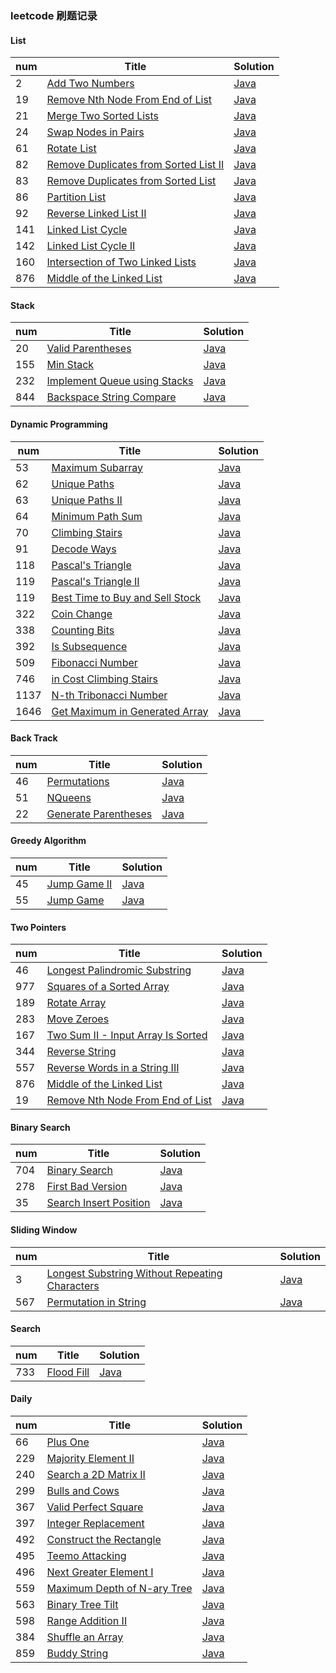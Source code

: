 ### leetcode 刷题记录 

#### List
| num | Title | Solution |
|---| ----- | -------- |
|2|[Add Two Numbers](https://leetcode-cn.com/problems/add-two-numbers/)|[Java](https://github.com/GeorgeCh2/review-self/blob/master/study/leetcode/List/AddNumbers.java)|
|19|[Remove Nth Node From End of List](https://leetcode-cn.com/problems/remove-nth-node-from-end-of-list/)|[Java](https://github.com/GeorgeCh2/review-self/blob/master/study/leetcode/List/RemoveNNode.java)|
|21|[Merge Two Sorted Lists](https://leetcode-cn.com/problems/merge-two-sorted-lists/)|[Java](https://github.com/GeorgeCh2/review-self/blob/master/study/leetcode/List/MergeList.java)|
|24|[Swap Nodes in Pairs](https://leetcode-cn.com/problems/swap-nodes-in-pairs/)|[Java](https://github.com/GeorgeCh2/review-self/blob/master/study/leetcode/List/SwapNodes.java)|
|61|[Rotate List](https://leetcode-cn.com/problems/rotate-list/)|[Java](https://github.com/GeorgeCh2/review-self/blob/master/study/leetcode/List/RotateList.java)|
|82|[Remove Duplicates from Sorted List II](https://leetcode-cn.com/problems/remove-duplicates-from-sorted-list-ii/)|[Java](https://github.com/GeorgeCh2/review-self/blob/master/study/leetcode/List/RemoveDuplicatesII.java)|
|83|[Remove Duplicates from Sorted List](https://leetcode-cn.com/problems/remove-duplicates-from-sorted-list/)|[Java](https://github.com/GeorgeCh2/review-self/blob/master/study/leetcode/List/RemoveDuplicates.java)|
|86|[Partition List](https://leetcode-cn.com/problems/partition-list/)|[Java](https://github.com/GeorgeCh2/review-self/blob/master/study/leetcode/List/PartitionList.java)|
|92|[Reverse Linked List II](https://leetcode-cn.com/problems/reverse-linked-list-ii/)|[Java](https://github.com/GeorgeCh2/review-self/blob/master/study/leetcode/List/ReverseLinkedListII.java)|
|141|[Linked List Cycle](https://leetcode-cn.com/problems/linked-list-cycle/)|[Java](https://github.com/GeorgeCh2/review-self/blob/master/study/leetcode/List/CycleLinkedList.java)|
|142|[Linked List Cycle II](https://leetcode-cn.com/problems/linked-list-cycle-ii/)|[Java](https://github.com/GeorgeCh2/review-self/blob/master/study/leetcode/List/CycleLinkedListII.java)|
|160|[Intersection of Two Linked Lists](https://leetcode-cn.com/problems/intersection-of-two-linked-lists/)|[Java](https://github.com/GeorgeCh2/review-self/blob/master/study/leetcode/List/IntersectionLinkedList.java)|
|876|[Middle of the Linked List](https://leetcode-cn.com/problems/middle-of-the-linked-list/)|[Java](https://github.com/GeorgeCh2/review-self/blob/master/study/leetcode/List/MiddleLinkedList.java)|


#### Stack
| num | Title | Solution |
|---| ----- | -------- |
|20|[Valid Parentheses](https://leetcode-cn.com/problems/valid-parentheses/)|[Java](https://github.com/GeorgeCh2/review-self/blob/master/study/leetcode/Stack/ValidParentheses.java)|
|155|[Min Stack](https://leetcode-cn.com/problems/min-stack/)|[Java](https://github.com/GeorgeCh2/review-self/blob/master/study/leetcode/Stack/MinStack.java)|
|232|[Implement Queue using Stacks](https://leetcode-cn.com/problems/implement-queue-using-stacks/)|[Java](https://github.com/GeorgeCh2/review-self/blob/master/study/leetcode/Stack/MyQueue.java)|
|844|[Backspace String Compare](https://leetcode-cn.com/problems/backspace-string-compare/)|[Java](https://github.com/GeorgeCh2/review-self/blob/master/study/leetcode/Stack/BackspaceCompare.java)|


#### Dynamic Programming
| num | Title | Solution |
|---| ----- | -------- |
| 53 | [Maximum Subarray](https://leetcode-cn.com/problems/maximum-subarray/) | [Java](https://github.com/GeorgeCh2/review-self/blob/master/study/leetcode/DynamicProgramming/MaximumSubarray.java)|
| 62 | [Unique Paths](https://leetcode-cn.com/problems/unique-paths/) | [Java](https://github.com/GeorgeCh2/review-self/blob/master/study/leetcode/DynamicProgramming/UniquePath.java)|
| 63 | [Unique Paths II](https://leetcode-cn.com/problems/unique-paths-ii/) | [Java](https://github.com/GeorgeCh2/review-self/blob/master/study/leetcode/DynamicProgramming/UniquePathII.java)|
| 64 | [Minimum Path Sum](https://leetcode-cn.com/problems/minimum-path-sum/) | [Java](https://github.com/GeorgeCh2/review-self/blob/master/study/leetcode/DynamicProgramming/MinimumPathSum.java)|
| 70 | [Climbing Stairs](https://leetcode-cn.com/problems/climbing-stairs/) | [Java](https://github.com/GeorgeCh2/review-self/blob/master/study/leetcode/DynamicProgramming/ClimbingStairs.java)|
| 91 | [Decode Ways](https://leetcode-cn.com/problems/decode-ways/) | [Java](https://github.com/GeorgeCh2/review-self/blob/master/study/leetcode/DynamicProgramming/DecodeWays.java)|
| 118 | [Pascal's Triangle](https://leetcode-cn.com/problems/pascals-triangle/) | [Java](https://github.com/GeorgeCh2/review-self/blob/master/study/leetcode/DynamicProgramming/PascalTriangle.java)|
| 119 | [Pascal's Triangle II](https://leetcode-cn.com/tag/dynamic-programming/problemset/) | [Java](https://github.com/GeorgeCh2/review-self/blob/master/study/leetcode/DynamicProgramming/PascalTriangleII.java)|
| 119 | [Best Time to Buy and Sell Stock](https://leetcode-cn.com/problems/best-time-to-buy-and-sell-stock/) | [Java](https://github.com/GeorgeCh2/review-self/blob/master/study/leetcode/DynamicProgramming/BuyAndSellStock.java)|
|322| [Coin Change](https://leetcode-cn.com/problems/coin-change/) | [Java](https://github.com/GeorgeCh2/review-self/blob/master/study/leetcode/DynamicProgramming/CoinChange.java)|
| 338 | [Counting Bits](https://leetcode-cn.com/problems/counting-bits/) | [Java](https://github.com/GeorgeCh2/review-self/blob/master/study/leetcode/DynamicProgramming/CountBits.java)|
| 392 | [Is Subsequence](https://leetcode-cn.com/problems/is-subsequence/) | [Java](https://github.com/GeorgeCh2/review-self/blob/master/study/leetcode/DynamicProgramming/IsSubsequence.java)|
| 509 | [Fibonacci Number](https://leetcode-cn.com/problems/fibonacci-number/) | [Java](https://github.com/GeorgeCh2/review-self/blob/master/study/leetcode/DynamicProgramming/FibonacciNumber.java)|
| 746 | [in Cost Climbing Stairs](https://leetcode-cn.com/problems/min-cost-climbing-stairs/) | [Java](https://github.com/GeorgeCh2/review-self/blob/master/study/leetcode/DynamicProgramming/MinCostClimbStairs.java)|
|1137| [N-th Tribonacci Number](https://leetcode-cn.com/problems/n-th-tribonacci-number/) | [Java](https://github.com/GeorgeCh2/review-self/blob/master/study/leetcode/DynamicProgramming/TribonacciNumber.java)|
|1646| [Get Maximum in Generated Array](https://leetcode-cn.com/problems/get-maximum-in-generated-array/) | [Java](https://github.com/GeorgeCh2/review-self/blob/master/study/leetcode/DynamicProgramming/MaximumGenerate.java)|

#### Back Track
| num | Title | Solution |
|---| ----- | -------- |
| 46 | [Permutations](https://leetcode-cn.com/problems/permutations/) | [Java](https://github.com/GeorgeCh2/review-self/blob/master/study/leetcode/BackTrack/Permutations.java)|
| 51 | [NQueens](https://leetcode-cn.com/problems/n-queens/) | [Java](https://github.com/GeorgeCh2/review-self/blob/master/study/leetcode/BackTrack/NQueens.java)|
| 22 | [Generate Parentheses](https://leetcode-cn.com/problems/generate-parentheses/) | [Java](https://github.com/GeorgeCh2/review-self/blob/master/study/leetcode/BackTrack/GenerateParentheses.java)|

#### Greedy Algorithm
| num | Title | Solution |
|---| ----- | -------- |
| 45 | [Jump Game II](https://leetcode-cn.com/problems/jump-game-ii/) | [Java](https://github.com/GeorgeCh2/review-self/blob/master/study/leetcode/GreedyAlgorithm/JumpGameII.java)|
| 55 | [Jump Game](https://leetcode-cn.com/problems/jump-game/) | [Java](https://github.com/GeorgeCh2/review-self/blob/master/study/leetcode/GreedyAlgorithm/JumpGame.java)|

#### Two Pointers
| num | Title | Solution |
|---| ----- | -------- |
| 46 | [Longest Palindromic Substring](https://leetcode-cn.com/problems/longest-palindromic-substring/) | [Java](https://github.com/GeorgeCh2/review-self/blob/master/study/leetcode/TwoPointers/LongestPalindrome.java)|
| 977 | [Squares of a Sorted Array](https://leetcode-cn.com/problems/squares-of-a-sorted-array/) | [Java](https://github.com/GeorgeCh2/review-self/blob/master/study/leetcode/TwoPointers/SquaresSortedArray.java)|
| 189 | [Rotate Array](https://leetcode-cn.com/problems/rotate-array/) | [Java](https://github.com/GeorgeCh2/review-self/blob/master/study/leetcode/TwoPointers/RotateArray.java)|
| 283 | [Move Zeroes](https://leetcode-cn.com/problems/move-zeroes/) | [Java](https://github.com/GeorgeCh2/review-self/blob/master/study/leetcode/TwoPointers/MoveZeroes.java)|
| 167 | [Two Sum II - Input Array Is Sorted](https://leetcode-cn.com/problems/two-sum-ii-input-array-is-sorted/) | [Java](https://github.com/GeorgeCh2/review-self/blob/master/study/leetcode/TwoPointers/TwoSumII.java)|
| 344 | [Reverse String](https://leetcode-cn.com/problems/reverse-string/) | [Java](https://github.com/GeorgeCh2/review-self/blob/master/study/leetcode/TwoPointers/ReverseString.java)|
| 557 | [Reverse Words in a String III](https://leetcode-cn.com/problems/reverse-words-in-a-string-iii/) | [Java](https://github.com/GeorgeCh2/review-self/blob/master/study/leetcode/TwoPointers/ReverseStringII.java)|
| 876 | [Middle of the Linked List](https://leetcode-cn.com/problems/middle-of-the-linked-list/) | [Java](https://github.com/GeorgeCh2/review-self/blob/master/study/leetcode/TwoPointers/MiddleLinkedList.java)|
| 19 | [Remove Nth Node From End of List](https://leetcode-cn.com/problems/remove-nth-node-from-end-of-list/) | [Java](https://github.com/GeorgeCh2/review-self/blob/master/study/leetcode/TwoPointers/RemoveNthEndList.java)|

#### Binary Search
| num | Title | Solution |
|---| ----- | -------- |
| 704 | [Binary Search](https://leetcode-cn.com/problems/binary-search/) | [Java](https://github.com/GeorgeCh2/review-self/blob/master/study/leetcode/BinarySearch/BinarySearch.java)|
| 278 | [First Bad Version](https://leetcode-cn.com/problems/first-bad-version/) | [Java](https://github.com/GeorgeCh2/review-self/blob/master/study/leetcode/BinarySearch/FirstBadVersion.java)|
| 35 | [Search Insert Position](https://leetcode-cn.com/problems/search-insert-position/) | [Java](https://github.com/GeorgeCh2/review-self/blob/master/study/leetcode/BinarySearch/SearchInsertPosition.java)|

#### Sliding Window
| num | Title | Solution |
|---| ----- | -------- |
| 3 | [Longest Substring Without Repeating Characters](https://leetcode-cn.com/problems/longest-substring-without-repeating-characters/) | [Java](https://github.com/GeorgeCh2/review-self/blob/master/study/leetcode/SlidingWindow/LongestSubstring.java)|
| 567 | [Permutation in String](https://leetcode-cn.com/problems/permutation-in-string/) | [Java](https://github.com/GeorgeCh2/review-self/blob/master/study/leetcode/SlidingWindow/PermutationString.java)|

#### Search
| num | Title | Solution |
|---| ----- | -------- |
| 733 | [Flood Fill](https://leetcode-cn.com/problems/flood-fill/) | [Java](https://github.com/GeorgeCh2/review-self/blob/master/study/leetcode/Search/FloodFill.java)|

#### Daily
| num | Title | Solution |
|---| ----- | -------- |
| 66 | [Plus One](https://leetcode-cn.com/problems/plus-one/) | [Java](https://github.com/GeorgeCh2/review-self/blob/master/study/leetcode/Daily/PlusOne.java)|
| 229 | [Majority Element II](https://leetcode-cn.com/problems/majority-element-ii/) | [Java](https://github.com/GeorgeCh2/review-self/blob/master/study/leetcode/Daily/MajorityElementII.java)|
| 240 | [Search a 2D Matrix II](https://leetcode-cn.com/problems/search-a-2d-matrix-ii/) | [Java](https://github.com/GeorgeCh2/review-self/blob/master/study/leetcode/Daily/SearchMatrixII.java)|
| 299 | [Bulls and Cows](https://leetcode-cn.com/problems/bulls-and-cows/) | [Java](https://github.com/GeorgeCh2/review-self/blob/master/study/leetcode/Daily/BullsAndCows.java)|
| 367 | [Valid Perfect Square](https://leetcode-cn.com/problems/valid-perfect-square/) | [Java](https://github.com/GeorgeCh2/review-self/blob/master/study/leetcode/Daily/ValidPerfectSquare.java)|
| 397 | [ Integer Replacement](https://leetcode-cn.com/problems/integer-replacement/) | [Java](https://github.com/GeorgeCh2/review-self/blob/master/study/leetcode/Daily/IntegerReplacement.java)|
| 492 | [Construct the Rectangle](https://leetcode-cn.com/problems/construct-the-rectangle/) | [Java](https://github.com/GeorgeCh2/review-self/blob/master/study/leetcode/Daily/ConstructRectangle.java)|
| 495 | [Teemo Attacking](https://leetcode-cn.com/problems/teemo-attacking/) | [Java](https://github.com/GeorgeCh2/review-self/blob/master/study/leetcode/Daily/TeemoAttacking.java)|
| 496 | [Next Greater Element I](https://leetcode-cn.com/problems/next-greater-element-i/) | [Java](https://github.com/GeorgeCh2/review-self/blob/master/study/leetcode/Daily/NextGreaterElement.java)|
| 559 | [Maximum Depth of N-ary Tree](https://leetcode-cn.com/problems/maximum-depth-of-n-ary-tree/) | [Java](https://github.com/GeorgeCh2/review-self/blob/master/study/leetcode/Daily/MaximumDepthNaryTree.java)|
| 563 | [Binary Tree Tilt](https://leetcode-cn.com/problems/binary-tree-tilt/) | [Java](https://github.com/GeorgeCh2/review-self/blob/master/study/leetcode/Daily/BinaryTreeTilt.java)|
| 598 | [Range Addition II](https://leetcode-cn.com/problems/range-addition-ii/) | [Java](https://github.com/GeorgeCh2/review-self/blob/master/study/leetcode/Daily/RangeAdditionII.java)|
| 384 | [Shuffle an Array](https://leetcode-cn.com/problems/shuffle-an-array/) | [Java](https://github.com/GeorgeCh2/review-self/blob/master/study/leetcode/Daily/ShuffleArray.java)|
| 859 | [Buddy String](https://leetcode-cn.com/problems/buddy-strings/) | [Java](https://github.com/GeorgeCh2/review-self/blob/master/study/leetcode/Daily/BuddyString.java)|